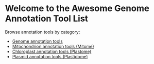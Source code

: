 Welcome to the Awesome Genome Annotation Tool List
===========================

Browse annotation tools by category:  

 * [Genome annotation tools](https://github.com/juke34/awesome-genome-annotation/blob/main/docs/annotation/structural/annotation_tools_genome.md)  
 * [Mitochondrion annotation tools (Mitome)](https://github.com/juke34/awesome-genome-annotation/blob/main/docs/annotation/structural/annotation_tools_mitome.md)  
 * [Chloroplast annotation tools (Plastome)](https://github.com/juke34/awesome-genome-annotation/blob/main/docs/annotation/structural/annotation_tools_plastome.md)
 * [Plasmid annotation tools (Plastidome)](https://github.com/juke34/awesome-genome-annotation/blob/main/docs/annotation/structural/annotation_tools_plasmidome.md)  
